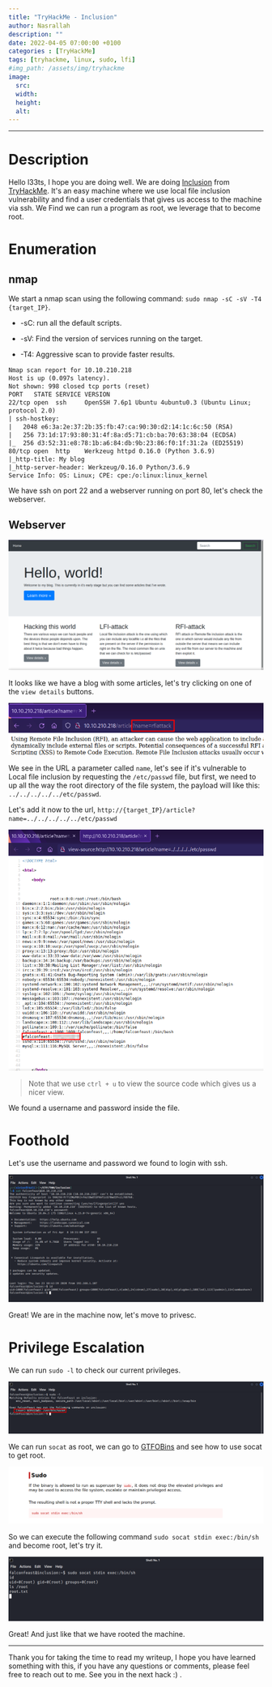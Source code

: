 ```yaml
---
title: "TryHackMe - Inclusion"
author: Nasrallah
description: ""
date: 2022-04-05 07:00:00 +0100
categories : [TryHackMe]
tags: [tryhackme, linux, sudo, lfi]
#img_path: /assets/img/tryhackme
image:
  src:
  width:
  height:
  alt:
---
```


<div align="center"> <script src="https://tryhackme.com/badge/367641"></script> </div>

---


# **Description**

Hello l33ts, I hope you are doing well. We are doing [Inclusion](https://tryhackme.com/room/inclusion) from [TryHackMe](https://tryhackme.com). It's an easy machine where we use local file inclusion vulnerability and find a user credentials that gives us access to the machine via ssh. We Find we can run a program as root, we leverage that to become root.

# **Enumeration**
## nmap

We start a nmap scan using the following command: `sudo nmap -sC -sV -T4 {target_IP}`.

- -sC: run all the default scripts.

- -sV: Find the version of services running on the target.

- -T4: Aggressive scan to provide faster results.

```Terminal
Nmap scan report for 10.10.210.218
Host is up (0.097s latency).
Not shown: 998 closed tcp ports (reset)
PORT   STATE SERVICE VERSION
22/tcp open  ssh     OpenSSH 7.6p1 Ubuntu 4ubuntu0.3 (Ubuntu Linux; protocol 2.0)
| ssh-hostkey:
|   2048 e6:3a:2e:37:2b:35:fb:47:ca:90:30:d2:14:1c:6c:50 (RSA)
|   256 73:1d:17:93:80:31:4f:8a:d5:71:cb:ba:70:63:38:04 (ECDSA)
|_  256 d3:52:31:e8:78:1b:a6:84:db:9b:23:86:f0:1f:31:2a (ED25519)
80/tcp open  http    Werkzeug httpd 0.16.0 (Python 3.6.9)
|_http-title: My blog
|_http-server-header: Werkzeug/0.16.0 Python/3.6.9
Service Info: OS: Linux; CPE: cpe:/o:linux:linux_kernel
```

We have ssh on port 22 and a webserver running on port 80, let's check the webserver.

## Webserver

![](/assets/img/tryhackme/inclusion/i1.png)

It looks like we have a blog with some articles, let's try clicking on one of the `view details` buttons.

![](/assets/img/tryhackme/inclusion/i2.png)

We see in the URL a parameter called `name`, let's see if it's vulnerable to Local file inclusion by requesting the `/etc/passwd` file, but first, we need to up all the way the root directory of the file system, the payload will like this: `../../../../../etc/passwd`.

Let's add it now to the url, `http://{target_IP}/article?name=../../../../../etc/passwd`

![](/assets/img/tryhackme/inclusion/i3.png)

>Note that we use `ctrl + u` to view the source code which gives us a nicer view.

We found a username and password inside the file.


# **Foothold**

Let's use the username and password we found to login with ssh.

![](/assets/img/tryhackme/inclusion/i4.png)

Great! We are in the machine now, let's move to privesc.

# **Privilege Escalation**

We can run `sudo -l` to check our current privileges.

![](/assets/img/tryhackme/inclusion/i5.png)

We can run `socat` as root, we can go to [GTFOBins](https://gtfobins.github.io/) and see how to use socat to get root.

![](/assets/img/tryhackme/inclusion/i6.png)

So we can execute the following command `sudo socat stdin exec:/bin/sh` and become root, let's try it.

![](/assets/img/tryhackme/inclusion/i7.png)

Great! And just like that we have rooted the machine.

---

Thank you for taking the time to read my writeup, I hope you have learned something with this, if you have any questions or comments, please feel free to reach out to me. See you in the next hack :) .
